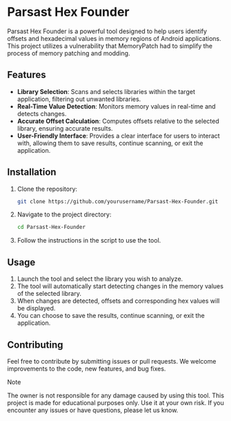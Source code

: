# Parsast Hex Founder

Parsast Hex Founder is a powerful tool designed to help users identify offsets and hexadecimal values in memory regions of Android applications. This project utilizes a vulnerability that MemoryPatch had to simplify the process of memory patching and modding.

## Features

- **Library Selection**: Scans and selects libraries within the target application, filtering out unwanted libraries.
- **Real-Time Value Detection**: Monitors memory values in real-time and detects changes.
- **Accurate Offset Calculation**: Computes offsets relative to the selected library, ensuring accurate results.
- **User-Friendly Interface**: Provides a clear interface for users to interact with, allowing them to save results, continue scanning, or exit the application.

## Installation

1. Clone the repository:
   ```bash
   git clone https://github.com/yourusername/Parsast-Hex-Founder.git
   ```
2. Navigate to the project directory:
   ```bash
   cd Parsast-Hex-Founder
   ```
3. Follow the instructions in the script to use the tool.

## Usage

1. Launch the tool and select the library you wish to analyze.
2. The tool will automatically start detecting changes in the memory values of the selected library.
3. When changes are detected, offsets and corresponding hex values will be displayed.
4. You can choose to save the results, continue scanning, or exit the application.

## Contributing

Feel free to contribute by submitting issues or pull requests. We welcome improvements to the code, new features, and bug fixes.

> [!NOTE]
> The owner is not responsible for any damage caused by using this tool. This project is made for educational purposes only. Use it at your own risk. If you encounter any issues or have questions, please let us know.